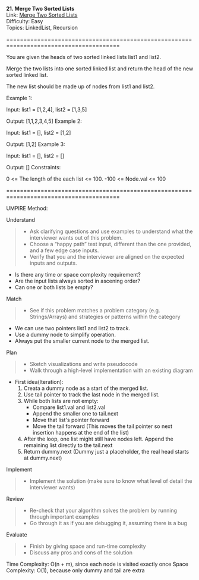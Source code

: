 **21. Merge Two Sorted Lists**  
Link: [Merge Two Sorted Lists](https://neetcode.io/problems/merge-two-sorted-linked-lists?list=neetcode150)  
Difficulty: Easy  
Topics: LinkedList, Recursion  

=======================================================================================

You are given the heads of two sorted linked lists list1 and list2.

Merge the two lists into one sorted linked list and return the head of the new sorted linked list.

The new list should be made up of nodes from list1 and list2.

Example 1:

Input: list1 = [1,2,4], list2 = [1,3,5]

Output: [1,1,2,3,4,5]
Example 2:

Input: list1 = [], list2 = [1,2]

Output: [1,2]
Example 3:

Input: list1 = [], list2 = []

Output: []
Constraints:

0 <= The length of the each list <= 100.
-100 <= Node.val <= 100

=======================================================================================

UMPIRE Method:

Understand
> - Ask clarifying questions and use examples to understand what the interviewer wants out of this problem.
> - Choose a “happy path” test input, different than the one provided, and a few edge case inputs.
> - Verify that you and the interviewer are aligned on the expected inputs and outputs.
- Is there any time or space complexity requirement?
- Are the input lists always sorted in ascening order?
- Can one or both lists be empty?
    
Match
> - See if this problem matches a problem category (e.g. Strings/Arrays) and strategies or patterns within the category
- We can use two pointers list1 and list2 to track.
- Use a dummy node to simplify operation.
- Always put the smaller current node to the merged list.
  
Plan
> - Sketch visualizations and write pseudocode
> - Walk through a high-level implementation with an existing diagram
- First idea(Iteration):
  1. Creata a dummy node as a start of the merged list.
  2. Use tail pointer to track the last node in the merged list.
  3. While both lists are not empty:
     - Compare list1.val and list2.val
     - Append the smaller one to tail.next
     - Move that list's pointer forward
     - Move the tail forward (This moves the tail pointer so next insertion happens at the end of the list)
  4. After the loop, one list might still have nodes left. Append the remaining list directly to the tail.next
  5. Return dummy.next (Dummy just a placeholder, the real head starts at dummy.next)
     
Implement
> - Implement the solution (make sure to know what level of detail the interviewer wants)

Review
> - Re-check that your algorithm solves the problem by running through important examples
> - Go through it as if you are debugging it, assuming there is a bug

Evaluate
> - Finish by giving space and run-time complexity
> - Discuss any pros and cons of the solution


Time Complexity: O(n + m), since each node is visited exactly once
Space Complexity: O(1), because only dummy and tail are extra
